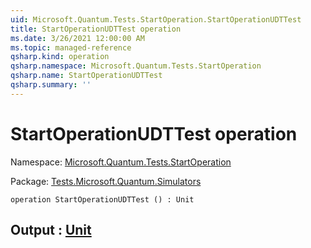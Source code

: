 ```yaml
---
uid: Microsoft.Quantum.Tests.StartOperation.StartOperationUDTTest
title: StartOperationUDTTest operation
ms.date: 3/26/2021 12:00:00 AM
ms.topic: managed-reference
qsharp.kind: operation
qsharp.namespace: Microsoft.Quantum.Tests.StartOperation
qsharp.name: StartOperationUDTTest
qsharp.summary: ''
---
```


# StartOperationUDTTest operation

Namespace: [Microsoft.Quantum.Tests.StartOperation](xref:Microsoft.Quantum.Tests.StartOperation)

Package: [Tests.Microsoft.Quantum.Simulators](https://nuget.org/packages/Tests.Microsoft.Quantum.Simulators)




```qsharp
operation StartOperationUDTTest () : Unit
```


## Output : [Unit](xref:microsoft.quantum.lang-ref.unit)

